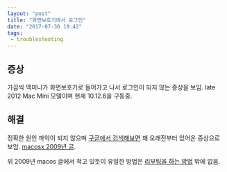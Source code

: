 ```yaml
---
layout: "post"
title: "화면보호기에서 로그인"
date: "2017-07-30 19:42"
tags:
 - troubleshooting
---
```


## 증상

가끔씩 맥미니가 화면보호기로 들어가고 나서 로그인이 되지 않는 증상을 보임. late 2012 Mac Mini 모델이며 현재 10.12.6을 구동중.

## 해결

정확한 원인 파악이 되지 않으며 [구글에서 검색해보면](https://www.google.co.kr/search?client=safari&rls=en&q=macos+screensaver+can't+login&ie=UTF-8&oe=UTF-8&gfe_rd=cr&ei=87d9WbadFYzf8AeU-5YQ) 꽤 오래전부터 있어온 증상으로 보임. [macosx 2009년 글](https://macosx.com/threads/cant-log-back-in-after-screen-saver.307560/).

위 2009년 macos 글에서 적고 있듯이 유일한 방법은 [리부팅을 하는 방법](http://canorus.github.io/맥-강제-리부팅-방법) 밖에 없음.
